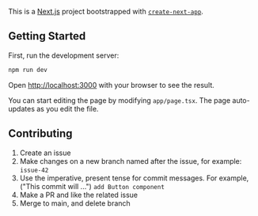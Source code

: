 This is a [Next.js](https://nextjs.org/) project bootstrapped with [`create-next-app`](https://github.com/vercel/next.js/tree/canary/packages/create-next-app).

## Getting Started

First, run the development server:

```bash
npm run dev
```

Open [http://localhost:3000](http://localhost:3000) with your browser to see the result.

You can start editing the page by modifying `app/page.tsx`. The page auto-updates as you edit the file.

## Contributing
1. Create an issue
2. Make changes on a new branch named after the issue, for example: `issue-42`
3. Use the imperative, present tense for commit messages. For example, ("This commit will ...") `add Button component`
4. Make a PR and like the related issue
5. Merge to main, and delete branch
